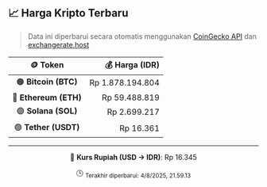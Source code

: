 

<!-- HARGA_KRIPTO -->
## 📈 Harga Kripto Terbaru

> Data ini diperbarui secara otomatis menggunakan [CoinGecko API](https://www.coingecko.com/) dan [exchangerate.host](https://exchangerate.host/)

<div align="center">

| 🪙 Token | 💰 Harga (IDR) |
|:------:|---------------:|
| 🟠 **Bitcoin (BTC)**   | Rp 1.878.194.804 |
| 🔵 **Ethereum (ETH)**  | Rp 59.488.819 |
| 🟣 **Solana (SOL)**    | Rp 2.699.217 |
| 🟢 **Tether (USDT)**   | Rp 16.361 |

---

💱 **Kurs Rupiah (USD → IDR)**: Rp 16.345

🕒 <sub>Terakhir diperbarui: 4/8/2025, 21.59.13</sub>

</div>
<!-- /HARGA_KRIPTO -->